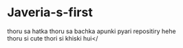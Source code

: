 # Javeria-s-first
thoru sa hatka thoru sa bachka apunki pyari repositiry hehe
<br>thoru si cute thori si khiski hui</
</br>
